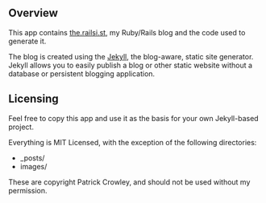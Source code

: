 ## Overview

This app contains [the.railsi.st](http://the.railsi.st/), my Ruby/Rails blog and the code used to generate it.

The blog is created using the [Jekyll](http://github.com/mojombo/jekyll), the blog-aware, static site generator. Jekyll allows you to easily publish a blog or other static website without a database or persistent blogging application.

## Licensing

Feel free to copy this app and use it as the basis for your own Jekyll-based project.

Everything is MIT Licensed, with the exception of the following directories:

+ _posts/
+ images/

These are copyright Patrick Crowley, and should not be used without my permission.
